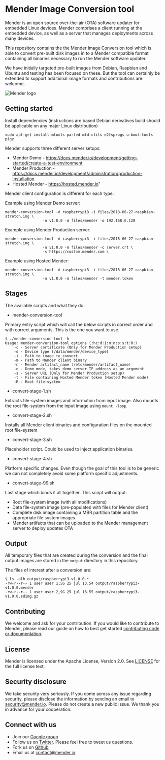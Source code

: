 Mender Image Conversion tool
==============================================

Mender is an open source over-the-air (OTA) software updater for embedded Linux
devices. Mender comprises a client running at the embedded device, as well as
a server that manages deployments across many devices.

This repository contains the the Mender Image Conversion tool which is able to
convert pre-built disk images in to a Mender compatible format containing all
binaries necessary to run the Mender software updater.

We have initially targeted pre-built images from Debian, Raspbian and Ubuntu
and testing has been focused on these. But the tool can certainly be extended
to support additional image formats and contributions are welcome.

![Mender logo](https://mender.io/user/pages/05.resources/06.digital-assets/logo.png)

## Getting started

Install dependencies (instructions are based Debian derivatives build should be
applicable on any major Linux distribution)

    sudo apt-get install mtools parted mtd-utils e2fsprogs u-boot-tools pigz

Mender supports three different server setups:

- Mender Demo - https://docs.mender.io/development/getting-started/create-a-test-environment
- Mender Production - https://docs.mender.io/development/administration/production-installation
- Hosted Mender - https://hosted.mender.io"

Mender client configuration is different for each type.

Example using Mender Demo server:

```
mender-conversion-tool -d raspberrypi3 -i files/2018-06-27-raspbian-stretch.img \
                 -n v1.0.0 -m files/mender -o 192.168.0.128
```

Example using Mender Production server:

```
mender-conversion-tool -d raspberrypi3 -i files/2018-06-27-raspbian-stretch.img \
                 -n v1.0.0 -m files/mender -c server.crt \
                 -s https://custom.mender.com \
```

Example using Hosted Mender:

```
mender-conversion-tool -d raspberrypi3 -i files/2018-06-27-raspbian-stretch.img \
                 -n v1.0.0 -m files/mender -t mender.token
```

## Stages

The available scripts and what they do:

- mender-conversion-tool

Primary entry script which will call the below scripts in correct order and
with correct arguments. This is the one you want to use.

```
$ ./mender-conversion-tool -h
Usage: mender-conversion-tool options (:hc:d:i:m:n:o:s:t:R:)
    -c - Server certificate (Only for Mender Production setup)
    -d - Device type (/data/mender/device_type)
    -i - Path to image to convert
    -m - Path to Mender client binary
    -n - Mender artifact_name (/etc/mender/artifact_name)
    -o - Demo mode, takes demo server IP address as an argument
    -s - Server URL (Only for Mender Production setup)
    -t - File containing Hosted Mender token (Hosted Mender mode)
    -R - Root file-system
```

- convert-stage-1.sh

Extracts file-system images and information from input image. Also mounts the
root file-system from the input image using `mount -loop`.

- convert-stage-2.sh

Installs all Mender client binaries and configuration files on the mounted root
file-system

- convert-stage-3.sh

Placeholder script. Could be used to inject application binaries.

- convert-stage-4.sh

Platform specific changes. Even though the goal of this tool is to be generic
we can not completely avoid some platform specific adjustments.

- convert-stage-99.sh

Last stage which binds it all together. This script will output:

- Root file-system image (with all modifications)
- Data file-system image (pre-populated with files for Mender client)
- Complete disk image containing a MBR partition table and the appropriate file system images
- Mender artifacts that can be uploaded to the Mender management server to deploy updates OTA

## Output

All temporary files that are created during the conversion and the final output
images are stored in the `output` directory in this repository.

The files of interest after a conversion are:

```
$ ls -alh output/raspberrypi3-v1.0.0.*
-rw-r--r-- 1 user user 1,5G 25 jul 13.54 output/raspberrypi3-v1.0.0.mender
-rw-r--r-- 1 user user 2,9G 25 jul 13.55 output/raspberrypi3-v1.0.0.sdimg.gz
```

## Contributing

We welcome and ask for your contribution. If you would like to contribute to
Mender, please read our guide on how to best get started [contributing code or
documentation](https://github.com/mendersoftware/mender/blob/master/CONTRIBUTING.md).

## License

Mender is licensed under the Apache License, Version 2.0. See
[LICENSE](https://github.com/mendersoftware/artifacts/blob/master/LICENSE) for the
full license text.

## Security disclosure

We take security very seriously. If you come across any issue regarding
security, please disclose the information by sending an email to
[security@mender.io](security@mender.io). Please do not create a new public
issue. We thank you in advance for your cooperation.

## Connect with us

* Join our [Google
  group](https://groups.google.com/a/lists.mender.io/forum/#!forum/mender)
* Follow us on [Twitter](https://twitter.com/mender_io?target=_blank). Please
  feel free to tweet us questions.
* Fork us on [Github](https://github.com/mendersoftware)
* Email us at [contact@mender.io](mailto:contact@mender.io)
